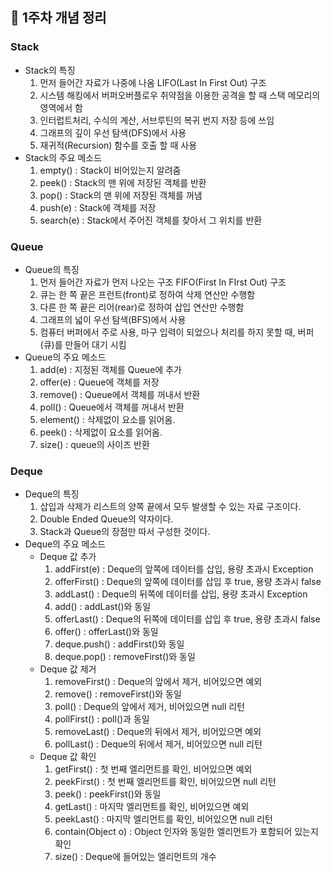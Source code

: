 ## 📍 1주차 개념 정리

### Stack
- Stack의 특징
  1. 먼저 들어간 자료가 나중에 나옴 LIFO(Last In First Out) 구조
  2. 시스템 해킹에서 버퍼오버플로우 취약점을 이용한 공격을 할 때 스택 메모리의 영역에서 함
  3. 인터럽트처리, 수식의 계산, 서브루틴의 복귀 번지 저장 등에 쓰임
  4. 그래프의 깊이 우선 탐색(DFS)에서 사용
  5. 재귀적(Recursion) 함수를 호출 할 때 사용
- Stack의 주요 메소드
  1. empty() : Stack이 비어있는지 알려줌
  2. peek() : Stack의 맨 위에 저장된 객체를 반환
  3. pop() : Stack의 맨 위에 저장된 객체를 꺼냄
  4. push(e) : Stack에 객체를 저장
  5. search(e) : Stack에서 주어진 객체를 찾아서 그 위치를 반환

### Queue
- Queue의 특징
   1. 먼저 들어간 자료가 먼저 나오는 구조 FIFO(First In FIrst Out) 구조
   2. 큐는 한 쪽 끝은 프런트(front)로 정하여 삭제 연산만 수행함
   3. 다른 한 쪽 끝은 리어(rear)로 정하여 삽입 연산만 수행함
   4. 그래프의 넓이 우선 탐색(BFS)에서 사용
   5. 컴퓨터 버퍼에서 주로 사용, 마구 입력이 되었으나 처리를 하지 못할 때, 버퍼(큐)를 만들어 대기 시킴
- Queue의 주요 메소드
  1. add(e) : 지정된 객체를 Queue에 추가
  2. offer(e) : Queue에 객체를 저장
  3. remove() : Queue에서 객체를 꺼내서 반환
  4. poll() : Queue에서 객체를 꺼내서 반환
  5. element() : 삭제없이 요소를 읽어옴.
  6. peek() : 삭제없이 요소를 읽어옴.
  7. size() : queue의 사이즈 반환

### Deque
- Deque의 특징
  1. 삽입과 삭제가 리스트의 양쪽 끝에서 모두 발생할 수 있는 자료 구조이다.
  2. Double Ended Queue의 약자이다.
  3. Stack과 Queue의 장점만 따서 구성한 것이다.
- Deque의 주요 메소드
  - Deque 값 추가
    1. addFirst(e) : Deque의 앞쪽에 데이터를 삽입, 용량 초과시 Exception
    2. offerFirst() : Deque의 앞쪽에 데이터를 삽입 후 true, 용량 초과시 false
    3. addLast() : Deque의 뒤쪽에 데이터를 삽입, 용량 초과시 Exception 
    4. add() : addLast()와 동일 
    5. offerLast() : Deque의 뒤쪽에 데이터를 삽입 후 true, 용량 초과시 false 
    6. offer() : offerLast()와 동일
    7. deque.push() : addFirst()와 동일
    8. deque.pop() : removeFirst()와 동일
  - Deque 값 제거
    1. removeFirst() : Deque의 앞에서 제거, 비어있으면 예외 
    2. remove() : removeFirst()와 동일 
    3. poll() : Deque의 앞에서 제거, 비어있으면 null 리턴 
    4. pollFirst() : poll()과 동일 
    5. removeLast() : Deque의 뒤에서 제거, 비어있으면 예외 
    6. pollLast() : Deque의 뒤에서 제거, 비어있으면 null 리턴
  - Deque 값 확인
    1. getFirst() : 첫 번째 엘리먼트를 확인, 비어있으면 예외
    2. peekFirst() : 첫 번째 엘리먼트를 확인, 비어있으면 null 리턴
    3. peek() : peekFirst()와 동일
    4. getLast() : 마지막 엘리먼트를 확인, 비어있으면 예외 
    5. peekLast() : 마지막 엘리먼트를 확인, 비어있으면 null 리턴 
    6. contain(Object o) : Object 인자와 동일한 엘리먼트가 포함되어 있는지 확인 
    7. size() : Deque에 들어있는 엘리먼트의 개수